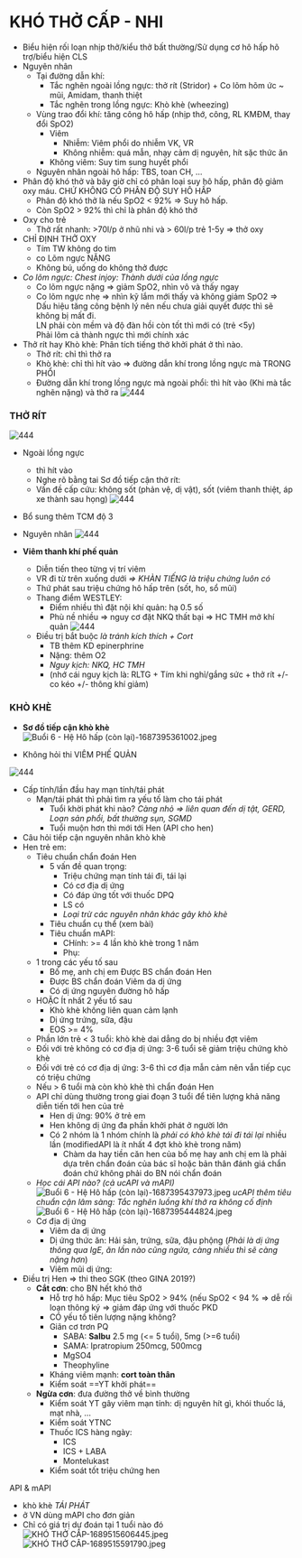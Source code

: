 # KHÓ THỞ CẤP - NHI
- Biểu hiện rối loạn nhịp thở/kiểu thở bất thường/Sử dụng cơ hô hấp hõ trợ/biểu hiện CLS
- Nguyên nhân
	- Tại đường dẫn khí:
		- Tắc nghẽn ngoài lồng ngực: thở rít (Stridor) + Co lõm hõm ức ~ mũi, Amidam, thanh thiệt
		- Tắc nghẽn trong lồng ngực: Khò khè (wheezing)
	- Vùng trao đổi khí: tăng công hô hấp (nhịp thớ, công, RL KMĐM, thay đổi SpO2)
		- Viêm
			- Nhiễm: Viêm phổi do nhiễm VK, VR
			- Không nhiễm: quá mẫn, nhạy cảm dị nguyên, hít sặc thức ăn
		- Không viêm: Suy tim sung huyết phổi
	- Nguyên nhân ngoài hô hấp: TBS, toan CH, …
- Phân độ khó thở và bây giờ chỉ có phân loại suy hô hấp, phân độ giảm oxy máu. CHỨ KHÔNG CÓ PHÂN ĐỘ SUY HÔ HẤP
	- Phân độ khó thở là nếu SpO2 < 92% => Suy hô hấp.
	- Còn SpO2 > 92% thì chỉ là phân độ khó thở
- Oxy cho trẻ
	- Thở rất nhanh: >70l/p ở nhũ nhi và > 60l/p trẻ 1-5y => thở oxy
- CHỈ ĐỊNH THỞ OXY
	- Tím TW không do tim
	- co Lõm ngực NẶNG
	- Không bú, uống do không thở được
- _Co lõm ngực: Chest injoy: Thành dưới của lồng ngực_
	- Co lõm ngực nặng => giảm SpO2, nhìn vô và thấy ngay
	- Co lõm ngực nhẹ => nhìn kỹ lắm mới thấy và không giảm SpO2
	=> Dấu hiệu tăng công bệnh lý nên nếu chưa giải quyết được thì sẽ không bị mất đi.  
	LN phải còn mềm và độ đàn hồi còn tốt thì mới có (trẻ <5y)  
	Phải lõm cả thành ngực thì mới chính xác
- Thở rít hay Khò khè: Phân tích tiếng thở khởi phát ở thì nào.
	- Thở rít: chỉ thì thở ra
	- Khò khè: chỉ thì hít vào => đường dẫn khí trong lồng ngực mà TRONG PHỔI
	- Đường dẫn khí trong lồng ngực mà ngoài phổi: thì hít vào (Khi mà tắc nghẽn nặng) và thở ra
![444](../../../../../200%20Files/image/image/Bu%E1%BB%95i%206%20-%20H%E1%BB%87%20H%C3%B4%20h%E1%BA%A5p%20(c%C3%B2n%20l%E1%BA%A1i)-1687395312171.jpeg)

### THỞ RÍT
![444](../../../../../200%20Files/image/image/Bu%E1%BB%95i%206%20-%20H%E1%BB%87%20H%C3%B4%20h%E1%BA%A5p%20(c%C3%B2n%20l%E1%BA%A1i)-1687395315204.jpeg)
- Ngoài lồng ngực
	- thì hít vào
	- Nghe rõ bằng tai
Sơ đồ tiếp cận thở rít:
	- Vấn đề cấp cứu: không sốt (phản vệ, dị vật), sốt (viêm thanh thiệt, áp xe thành sau họng)
![444](../../../../../200%20Files/image/image/Bu%E1%BB%95i%206%20-%20H%E1%BB%87%20H%C3%B4%20h%E1%BA%A5p%20(c%C3%B2n%20l%E1%BA%A1i)-1687395324205.jpeg)
- Bổ sung thêm TCM độ 3


- Nguyên nhân
![444](../../../../../200%20Files/image/image/Bu%E1%BB%95i%206%20-%20H%E1%BB%87%20H%C3%B4%20h%E1%BA%A5p%20(c%C3%B2n%20l%E1%BA%A1i)-1687395331216.jpeg)
- **Viêm thanh khí phế quản**
	- Diễn tiến theo từng vị trí viêm
	- VR đi từ trên xuống dưới _=> KHÀN TIẾNG là triệu chứng luôn có_
	- Thứ phát sau triệu chứng hô hấp trên (sốt, ho, sổ mũi)
	- Thang điểm WESTLEY:
		- Điểm nhiều thì đặt nội khí quản: hạ 0.5 số
		- Phù nề nhiều => nguy cơ đặt NKQ thất bại => HC TMH mở khí quản
	![444](../../../../../200%20Files/image/image/Bu%E1%BB%95i%206%20-%20H%E1%BB%87%20H%C3%B4%20h%E1%BA%A5p%20(c%C3%B2n%20l%E1%BA%A1i)-1687395352495.jpeg)
	- Điều trị bắt buộc _là tránh kích thích + Cort_
		- TB thêm KD epinerphrine
		- Nặng: thêm O2
		- _Nguy kịch: NKQ, HC TMH_
		- (nhớ cái nguy kịch là: RLTG + Tím khi nghỉ/gắng sức + thở rít +/- co kéo +/- thông khí giảm)

### KHÒ KHÈ

- **Sơ đồ tiếp cận khò khè**
![Buổi 6 - Hệ Hô hấp (còn lại)-1687395361002.jpeg](../../../../../200%20Files/image/image/Bu%E1%BB%95i%206%20-%20H%E1%BB%87%20H%C3%B4%20h%E1%BA%A5p%20(c%C3%B2n%20l%E1%BA%A1i)-1687395361002.jpeg)

- Không hỏi thi VIÊM PHẾ QUẢN

![444](../../../../../200%20Files/image/image/Bu%E1%BB%95i%206%20-%20H%E1%BB%87%20H%C3%B4%20h%E1%BA%A5p%20(c%C3%B2n%20l%E1%BA%A1i)-1687395367581.jpeg)
- Cấp tính/lần đầu hay mạn tính/tái phát
	- Mạn/tái phát thì phải tìm ra yếu tố làm cho tái phát
		- Tuổi khời phát khi nào? _Càng nhỏ => liên quan đến dị tật, GERD, Loạn sản phổi, bất thường sụn, SGMD_
		- Tuổi muộn hơn thì mới tới Hen (API cho hen)
- Câu hỏi tiếp cận nguyên nhân khò khè
- Hen trẻ em:
	- Tiêu chuẩn chẩn đoán Hen
		- 5 vấn đề quan trọng:
			- Triệu chứng mạn tính tái đi, tái lại
			- Có cơ địa dị ứng
			- Có đáp ứng tốt với thuốc DPQ
			- LS có
			- _Loại trừ các nguyên nhân khác gây khò khè_
		- Tiêu chuẩn cụ thể (xem bài)
		- Tiêu chuẩn mAPI:
			- CHính: >= 4 lần khò khè trong 1 năm
			- Phụ:
	- 1 trong các yếu tố sau
		- Bố mẹ, anh chị em Được BS chẩn đoán Hen
		- Được BS chẩn đoán Viêm da dị ứng
		- Có dị ứng nguyên đường hô hấp
	- HOẶC Ít nhất 2 yếu tố sau
		- Khò khè không liên quan cảm lạnh
		- Dị ứng trứng, sữa, đậu
		- EOS >= 4%
	- Phần lớn trẻ < 3 tuổi: khò khè dai dẳng do bị nhiều đợt viêm
	- Đối với trẻ không có cơ địa dị ứng: 3-6 tuổi sẽ giảm triệu chứng khò khè
	- Đối với trẻ có cơ địa dị ứng: 3-6 thì cơ địa mẫn cảm nên vẫn tiếp cục có triệu chứng
	- Nếu > 6 tuổi mà còn khò khè thì chẩn đoán Hen
	- API chỉ dùng thường trong giai đoạn 3 tuổi để tiên lượng khả năng diễn tiến tới hen của trẻ
		- Hen dị ứng: 90% ở trẻ em
		- Hen không dị ứng đa phần khởi phát ở người lớn
		- Có 2 nhóm là 1 nhóm chính là _phải có khò khè tái đi tái lại_ nhiều lần (modifiedAPI là ít nhất 4 đợt khò khè trong năm)
			- Chàm da hay tiền căn hen của bố mẹ hay anh chị em là phải dựa trên chẩn đoán của bác sĩ hoặc bản thân đánh giá chẩn đoán chứ không phải do BN nói chẩn đoán
	- _Học cái API nào? (cả ucAPI và mAPI)_
	![Buổi 6 - Hệ Hô hấp (còn lại)-1687395437973.jpeg](../../../../../200%20Files/image/image/Bu%E1%BB%95i%206%20-%20H%E1%BB%87%20H%C3%B4%20h%E1%BA%A5p%20(c%C3%B2n%20l%E1%BA%A1i)-1687395437973.jpeg)
	_ucAPI thêm tiêu chuẩn cận lâm sàng: Tắc nghẽn luồng khí thở ra không cố định_
	![Buổi 6 - Hệ Hô hấp (còn lại)-1687395444824.jpeg](../../../../../200%20Files/image/image/Bu%E1%BB%95i%206%20-%20H%E1%BB%87%20H%C3%B4%20h%E1%BA%A5p%20(c%C3%B2n%20l%E1%BA%A1i)-1687395444824.jpeg)
	- Cơ địa dị ứng
		- Viêm da dị ứng
		- Dị ứng thức ăn: Hải sản, trứng, sữa, đậu phộng (_Phải là dị ứng thông qua IgE, ăn lần nào cũng ngứa, càng nhiều thì sẽ càng nặng hơn_)
		- Viêm mũi dị ứng:
- Điều trị Hen => thi theo SGK (theo GINA 2019?)
	- **Cắt cơn**: cho BN hết khó thở
		- Hỗ trợ hô hấp: Mục tiêu SpO2 > 94% (nếu SpO2 < 94 % => dễ rối loạn thông ký => giảm đáp ứng với thuốc PKD
		- CÓ yếu tố tiên lượng nặng không?
		- Giãn cơ trơn PQ
			- SABA: **Salbu** 2.5 mg (<= 5 tuổi), 5mg (>=6 tuổi)
			- SAMA: Ipratropium 250mcg, 500mcg
			- MgSO4
			- Theophyline
		- Kháng viêm mạnh: **cort toàn thân**
		- Kiểm soát ==YT khởi phát==
	- **Ngừa cơn**: đưa đường thở về bình thường 
		- Kiểm soát YT gây viêm mạn tính: dị nguyên hít gì, khói thuốc lá, mạt nhà, …
		- Kiểm soát YTNC
		- Thuốc ICS hàng ngày:
			- ICS
			- ICS + LABA
			- Montelukast
		- Kiểm soát tốt triệu chứng hen

API & mAPI
- khò khè *TÁI PHÁT*
- ở VN dùng mAPI cho đơn giản
- Chỉ có giá trị dự đoán tại 1 tuổi nào đó
![KHÓ THỞ CẤP-1689515606445.jpeg](../../../../../200%20Files/image/image/KH%C3%93%20TH%E1%BB%9E%20C%E1%BA%A4P-1689515606445.jpeg)
![KHÓ THỞ CẤP-1689515591790.jpeg](../../../../../200%20Files/image/image/KH%C3%93%20TH%E1%BB%9E%20C%E1%BA%A4P-1689515591790.jpeg)